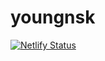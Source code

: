 # youngnsk
[![Netlify Status](https://api.netlify.com/api/v1/badges/d23c331a-0b9e-407f-8c01-bc16523169f6/deploy-status)](https://app.netlify.com/sites/clever-joliot-c341ac/deploys)